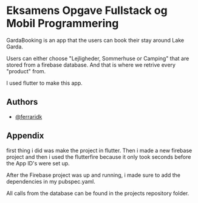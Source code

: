
# Eksamens Opgave Fullstack og Mobil Programmering

GardaBooking is an app that the users can book their stay around Lake Garda.

Users can either choose "Lejligheder, Sommerhuse or Camping" that are stored from a firebase database. And that is where we retrive every "product" from.

I used flutter to make this app.
## Authors

- [@ferraridk](https://www.github.com/octokatherine)


## Appendix


first thing i did was make the project in flutter.
Then i made a new firebase project and then i used the flutterfire because it only took seconds before the App ID's were set up.

After the Firebase project was up and running, i made sure to add the dependencies in my pubspec.yaml.

All calls from the database can be found in the projects repository folder.
